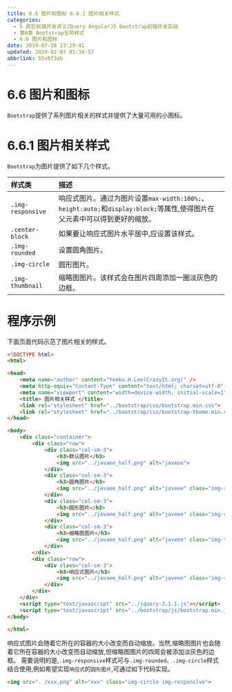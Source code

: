 ```yaml
---
title: 6.6 图片和图标 6.6.1 图片相关样式
categories: 
  - 5 疯狂前端开发讲义JQuery AngularJS Bootstrap前端开发实战
  - 第6章 Bootstrap全局样式
  - 6.6 图片和图标
date: 2019-07-28 23:29:41
updated: 2020-02-07 01:34:57
abbrlink: 55c0f3ab
---
```

# 6.6 图片和图标 #
`Bootstrap`提供了系列图片相关的样式并提供了大量可用的小图标。
# 6.6.1 图片相关样式 #
`Bootstrap`为图片提供了如下几个样式。


|样式类|描述|
|:---|:---|
|`.img-responsive`|响应式图片。通过为图片设置`max-width:100%;`、`height:auto;`和`display:block;`等属性,使得图片在父元素中可以得到更好的缩放。|
|`.center-block`|如果要让响应式图片水平居中,应设置该样式。|
|`.img-rounded`|设置圆角图片。|
|`.img-circle`|圆形图片。|
|`.img-thumbnail`|缩略图图片。该样式会在图片四周添加一圈淡灰色的边框。|

# 程序示例 #
下面页面代码示范了图片相关的样式。
```html
<!DOCTYPE html>
<html>

<head>
    <meta name="author" content="Yeeku.H.Lee(CrazyIt.org)" />
    <meta http-equiv="Content-Type" content="text/html; charset=utf-8" />
    <meta name="viewport" content="width=device-width, initial-scale=1">
    <title> 图片相关样式 </title>
    <link rel="stylesheet" href="../bootstrap/css/bootstrap.min.css">
    <link rel="stylesheet" href="../bootstrap/css/bootstrap-theme.min.css">
</head>

<body>
    <div class="container">
        <div class="row">
            <div class="col-sm-3">
                <h3>默认图片</h3>
                <img src="../javaee_half.png" alt="javeee">
            </div>
            <div class="col-sm-3">
                <h3>圆角图片</h3>
                <img src="../javaee_half.png" alt="javeee" class="img-rounded">
            </div>
            <div class="col-sm-3">
                <h3>圆形图片</h3>
                <img src="../javaee_half.png" alt="javeee" class="img-circle">
            </div>
            <div class="col-sm-3">
                <h3>缩略图图片</h3>
                <img src="../javaee_half.png" alt="javeee" class="img-thumbnail">
            </div>
        </div>
        <div class="row">
            <div class="col-sm-3">
                <h3>响应式图片</h3>
                <img src="../javaee_half.png" alt="javeee" class="img-responsive">
            </div>
        </div>
    </div>
    <script type="text/javascript" src="../jquery-3.1.1.js"></script>
    <script type="text/javascript" src="../bootstrap/js/bootstrap.min.js"></script>
</body>

</html>
```

响应式图片会随着它所在的容器的大小改变而自动缩放。当然,缩略图图片也会随着它所在容器的大小改变而自动缩放,但缩略图图片的四周会被添加淡灰色的边框。
需要说明的是,`.img-responsive`样式可与`.img-rounded`、`.img-circle`样式结合使用,例如希望实现`响应式`的`圆形图片`,可通过如下代码实现。
```html
<img src=". /xxx.png" alt="xxx" class="img-circle img-responslve">
```


